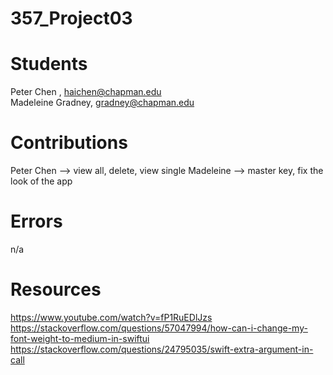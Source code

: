 # 357_Project03

# Students
Peter Chen , haichen@chapman.edu <br/>
Madeleine Gradney, gradney@chapman.edu <br/>

# Contributions

Peter Chen --> view all, delete, view single
Madeleine --> master key, fix the look of the app

# Errors
n/a

# Resources
https://www.youtube.com/watch?v=fP1RuEDlJzs
https://stackoverflow.com/questions/57047994/how-can-i-change-my-font-weight-to-medium-in-swiftui
https://stackoverflow.com/questions/24795035/swift-extra-argument-in-call
